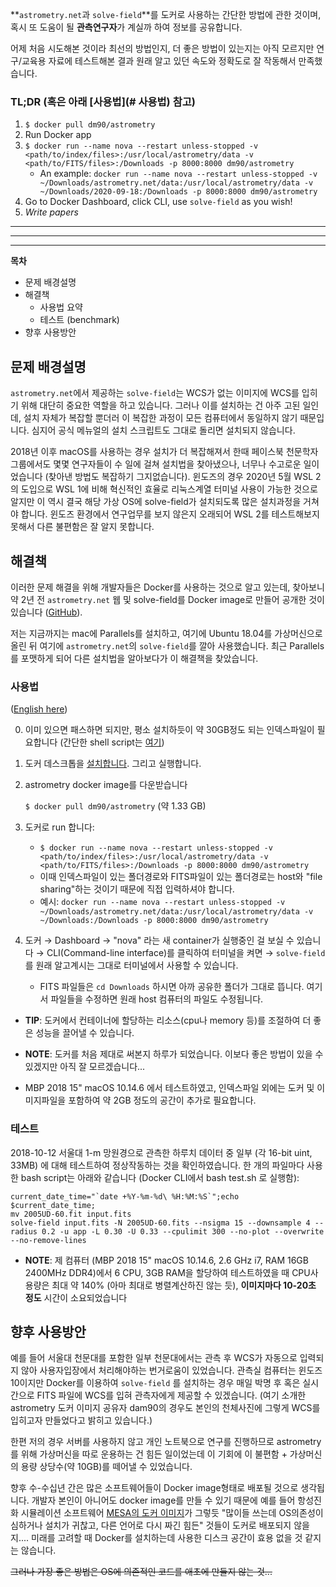 **``astrometry.net``과 ``solve-field``**를 도커로 사용하는 간단한 방법에 관한 것이며,혹시 또 도움이 될 **관측연구자**가 계실까 하여 정보를 공유합니다.

어제 처음 시도해본 것이라 최선의 방법인지, 더 좋은 방법이 있는지는 아직 모르지만 연구/교육용 자료에 테스트해본 결과 원래 알고 있던 속도와 정확도로 잘 작동해서 만족했습니다.



### TL;DR (혹은 아래 [사용법](# 사용법) 참고)

1. ``$ docker pull dm90/astrometry``
2. Run Docker app
3. ``$ docker run --name nova --restart unless-stopped -v <path/to/index/files>:/usr/local/astrometry/data -v <path/to/FITS/files>:/Downloads -p 8000:8000 dm90/astrometry``
   * An example: ``docker run --name nova --restart unless-stopped -v ~/Downloads/astrometry.net/data:/usr/local/astrometry/data -v ~/Downloads/2020-09-18:/Downloads -p 8000:8000 dm90/astrometry``
4. Go to Docker Dashboard, click CLI, use ``solve-field`` as you wish!
5. *Write papers*



-----

-----

-----

**목차**

* 문제 배경설명
* 해결책
  * 사용법 요약
  * 테스트 (benchmark)
* 향후 사용방안



## 문제 배경설명

``astrometry.net``에서 제공하는 ``solve-field``는 WCS가 없는 이미지에 WCS를 입히기 위해 대단히 중요한 역할을 하고 있습니다. 그러나 이를 설치하는 건 아주 고된 일인데, 설치 자체가 복잡할 뿐더러 이 복잡한 과정이 모든 컴퓨터에서 동일하지 않기 때문입니다. 심지어 공식 메뉴얼의 설치 스크립트도 그대로 돌리면 설치되지 않습니다.

2018년 이후 macOS를 사용하는 경우 설치가 더 복잡해져서 한때 페이스북 천문학자 그룹에서도 몇몇 연구자들이 수 일에 걸쳐 설치법을 찾아냈으나, 너무나 수고로운 일이었습니다 (찾아낸 방법도 복잡하기 그지없습니다). 윈도즈의 경우 2020년 5월 WSL 2의 도입으로 WSL 1에 비해 혁신적인 효율로 리눅스계열 터미널 사용이 가능한 것으로 알지만 이 역시 결국 해당 가상 OS에 solve-field가 설치되도록 많은 설치과정을 거쳐야 합니다. 윈도즈 환경에서 연구업무를 보지 않은지 오래되어 WSL 2를 테스트해보지 못해서 다른 불편함은 잘 알지 못합니다.



## 해결책

이러한 문제 해결을 위해 개발자들은 Docker를 사용하는 것으로 알고 있는데, 찾아보니 약 2년 전 ``astrometry.net`` 웹 및 solve-field를 Docker image로 만들어 공개한 것이 있습니다 ([GitHub](https://github.com/dam90/astrometry)).

저는 지금까지는 mac에 Parallels를 설치하고, 여기에 Ubuntu 18.04를 가상머신으로 올린 뒤 여기에 ``astrometry.net``의 ``solve-field``를 깔아 사용했습니다. 최근 Parallels를 포맷하게 되어 다른 설치법을 알아보다가 이 해결책을 찾았습니다.



### 사용법 

([English here](https://github.com/ysBach/SNU_AOclass/blob/master/Notebooks/S02_Installing_Astrometry_dot_net.md))

0. 이미 있으면 패스하면 되지만, 평소 설치하듯이 약 30GB정도 되는 인덱스파일이 필요합니다 (간단한 shell script는 [여기](https://github.com/dam90/astrometry/blob/master/index/download_index_files.sh))

1. 도커 데스크톱을 [설치합니다](https://www.docker.com/get-started). 그리고 실행합니다.

2. astrometry docker image를 다운받습니다 

   ``$ docker pull dm90/astrometry`` (약 1.33 GB)

3. 도커로 run 합니다:

   * ``$ docker run --name nova --restart unless-stopped -v <path/to/index/files>:/usr/local/astrometry/data -v <path/to/FITS/files>:/Downloads -p 8000:8000 dm90/astrometry``
   * 이때 인덱스파일이 있는 폴더경로와 FITS파일이 있는 폴더경로는 host와 "file sharing"하는 것이기 때문에 직접 입력하셔야 합니다.
   * 예시: ``docker run --name nova --restart unless-stopped -v ~/Downloads/astrometry.net/data:/usr/local/astrometry/data -v ~/Downloads:/Downloads -p 8000:8000 dm90/astrometry``

4. 도커 → Dashboard → "nova" 라는 새 container가 실행중인 걸 보실 수 있습니다 → CLI(Command-line interface)를 클릭하여 터미널을 켜면 → ``solve-field``를 원래 알고계시는 그대로 터미널에서 사용할 수 있습니다. 

   * FITS 파일들은 ``cd Downloads`` 하시면 아까 공유한 폴더가 그대로 뜹니다. 여기서 파일들을 수정하면 원래 host 컴퓨터의 파일도 수정됩니다.

* **TIP**: 도커에서 컨테이너에 할당하는 리소스(cpu나 memory 등)를 조절하여 더 좋은 성능을 끌어낼 수 있습니다.
* **NOTE**: 도커를 처음 제대로 써본지 하루가 되었습니다. 이보다 좋은 방법이 있을 수 있겠지만 아직 잘 모르겠습니다...

* MBP 2018 15" macOS 10.14.6 에서 테스트하였고, 인덱스파일 외에는 도커 및 이미지파일을 포함하여 약 2GB 정도의 공간이 추가로 필요합니다.



### 테스트

2018-10-12 서울대 1-m 망원경으로 관측한 하루치 데이터 중 일부 (각 16-bit uint, 33MB) 에 대해 테스트하여 정상작동하는 것을 확인하였습니다. 한 개의 파일마다 사용한 bash script는 아래와 같습니다 (Docker CLI에서 bash test.sh 로 실행함):

```
current_date_time="`date +%Y-%m-%d\ %H:%M:%S`";echo $current_date_time;
mv 2005UD-60.fit input.fits
solve-field input.fits -N 2005UD-60.fits --nsigma 15 --downsample 4 --radius 0.2 -u app -L 0.30 -U 0.33 --cpulimit 300 --no-plot --overwrite --no-remove-lines
```

* **NOTE**: 제 컴퓨터 (MBP 2018 15" macOS 10.14.6, 2.6 GHz i7, RAM 16GB 2400MHz DDR4)에서 6 CPU, 3GB RAM을 할당하여 테스트하였을 때 CPU사용량은 최대 약 140% (아마 최대로 병렬계산하진 않는 듯), **이미지마다 10-20초 정도** 시간이 소요되었습니다



## 향후 사용방안

예를 들어 서울대 천문대를 포함한 일부 천문대에서는 관측 후 WCS가 자동으로 입력되지 않아 사용자입장에서 처리해야하는 번거로움이 있었습니다. 관측실 컴퓨터는 윈도즈 10이지만 Docker를 이용하여 ``solve-field`` 를 설치하는 경우 매일 박명 후 혹은 실시간으로 FITS 파일에 WCS를 입혀 관측자에게 제공할 수 있겠습니다. (여기 소개한 astrometry 도커 이미지 공유자 dam90의 경우도 본인의 천체사진에 그렇게 WCS를 입히고자 만들었다고 밝히고 있습니다.)

한편 저의 경우 서버를 사용하지 않고 개인 노트북으로 연구를 진행하므로 astrometry를 위해 가상머신을 따로 운용하는 건 힘든 일이었는데 이 기회에 이 불편함 + 가상머신의 용량 상당수(약 10GB)를 떼어낼 수 있었습니다.

향후 수-수십년 간은 많은 소프트웨어들이 Docker image형태로 배포될 것으로 생각됩니다. 개발자 본인이 아니어도 docker image를 만들 수 있기 때문에 예를 들어 항성진화 시뮬레이션 소프트웨어 [MESA의 도커 이미지](https://github.com/evbauer/MESA-Docker)가 그렇듯 "많이들 쓰는데 OS의존성이 심하거나 설치가 귀찮고, 다른 언어로 다시 짜긴 힘든" 것들이 도커로 배포되지 않을지.... 미래를 고려할 때 Docker를 설치하는데 사용한 디스크 공간이 효용 없을 것 같지는 않습니다.

~~그러나 가장 좋은 방법은 OS에 의존적인 코드를 애초에 만들지 않는 것...~~

